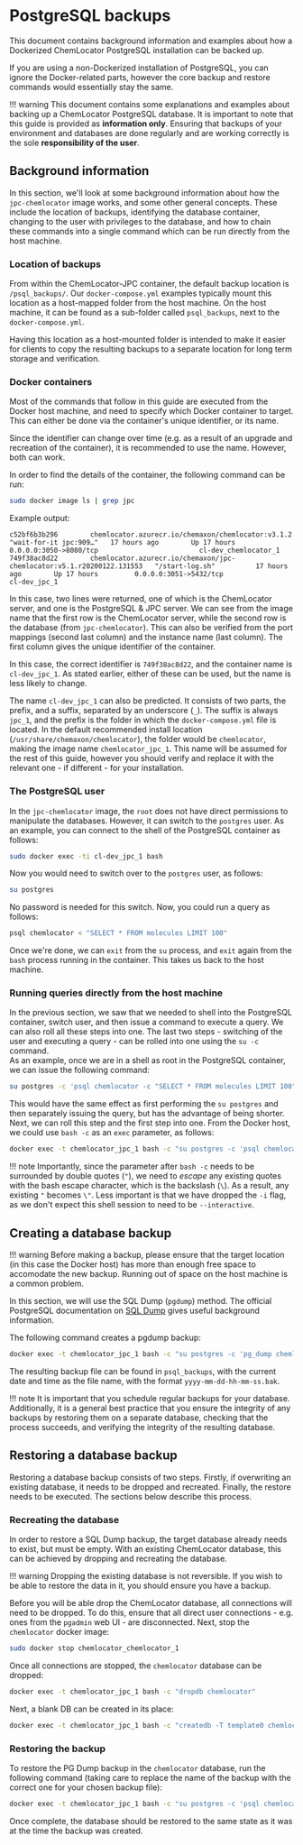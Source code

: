 # PostgreSQL backups

This document contains background information and examples about how a 
Dockerized ChemLocator PostgreSQL installation can be backed up.

If you are using a non-Dockerized installation of PostgreSQL, you can ignore
the Docker-related parts, however the core backup and restore commands would
essentially stay the same.

!!! warning
    This document contains some explanations and examples about backing up a
    ChemLocator PostgreSQL database.  It is important to note that this guide
    is provided as **information only**.  Ensuring that backups of your 
    environment and databases are done regularly and are working correctly is
    the sole **responsibility of the user**.  
    

## Background information

In this section, we'll look at some background information about how
the `jpc-chemlocator` image works, and some other general concepts.  These
include the location of backups, identifying the database container, changing
to the user with privileges to the database, and how to chain these commands
into a single command which can be run directly from the host machine.
 
 
### Location of backups

From within the ChemLocator-JPC container, the default backup location is 
`/psql_backups/`.  Our `docker-compose.yml` examples typically mount this 
location as a host-mapped folder from the host machine.  On the host machine, 
it can be found as a sub-folder called `psql_backups`, next to the 
`docker-compose.yml`.

Having this location as a host-mounted folder is intended to make it easier for
clients to copy the resulting backups to a separate location for long term 
storage and verification.


### Docker containers 

Most of the commands that follow in this guide are executed from the Docker host
machine, and need to specify which Docker container to target.  This can either
be done via the container's unique identifier, or its name.  

Since the identifier can change over time (e.g. as a result of an upgrade and
recreation of the container), it is recommended to use the name.  However, both
can work.

In order to find the details of the container, the following command can be run:

```bash
sudo docker image ls | grep jpc
```

Example output:
```
c52bf6b3b296        chemlocator.azurecr.io/chemaxon/chemlocator:v3.1.2                      "wait-for-it jpc:909…"   17 hours ago        Up 17 hours         0.0.0.0:3050->8080/tcp                         cl-dev_chemlocator_1
749f38ac8d22        chemlocator.azurecr.io/chemaxon/jpc-chemlocator:v5.1.r20200122.131553   "/start-log.sh"          17 hours ago        Up 17 hours         0.0.0.0:3051->5432/tcp                         cl-dev_jpc_1
```

In this case, two lines were returned, one of which is the ChemLocator server, 
and one is the PostgreSQL & JPC server.  We can see from the image name that 
the first row is the ChemLocator server, while the second row is the database
(from `jpc-chemlocator`).  This can also be verified from the port mappings 
(second last column) and the instance name (last column).  The first column
gives the unique identifier of the container.  

In this case, the correct identifier is `749f38ac8d22`, and the container name
is `cl-dev_jpc_1`.  As stated earlier, either of these can be used, but the name
is less likely to change.

The name `cl-dev_jpc_1` can also be predicted.  It consists of two parts, the 
prefix, and a suffix, separated by an underscore (`_`).  The suffix is always
`jpc_1`, and the prefix is the folder in which the `docker-compose.yml` file
is located.  In the default recommended install location 
(`/usr/share/chemaxon/chemlocator`), the folder would be `chemlocator`, making
the image name `chemlocator_jpc_1`.  This name will be assumed for the rest of
this guide, however you should verify and replace it with the relevant one - if
different - for your installation.


### The PostgreSQL user

In the `jpc-chemlocator` image, the `root` does not have direct permissions to 
manipulate the databases.  However, it can switch to the `postgres` user.  As an 
example, you can connect to the shell of the PostgreSQL container as follows:

```bash
sudo docker exec -ti cl-dev_jpc_1 bash
```

Now you would need to switch over to the `postgres` user, as follows:

```bash
su postgres
```

No password is needed for this switch.  Now, you could run a query as follows:

```bash
psql chemlocator < "SELECT * FROM molecules LIMIT 100"
```

Once we're done, we can `exit` from the `su` process, and `exit` again from the
`bash` process running in the container.  This takes us back to the host machine.


### Running queries directly from the host machine

In the previous section, we saw that we needed to shell into the PostgreSQL 
container, switch user, and then issue a command to execute a query.  We can 
also roll all these steps into one.  The last two steps - switching of the user 
and executing a query - can be rolled into one using the `su -c` command.  
As an example, once we are in a shell as root in the PostgreSQL container, we
can issue the following command:

```bash
su postgres -c 'psql chemlocator -c "SELECT * FROM molecules LIMIT 100"'
```

This would have the same effect as first performing the `su postgres` and then
separately issuing the query, but has the advantage of being shorter.  Next, 
we can roll this step and the first step into one.  From the Docker host, we 
could use `bash -c` as an `exec` parameter, as follows:

```bash
docker exec -t chemlocator_jpc_1 bash -c "su postgres -c 'psql chemlocator -c \"SELECT * FROM molecules LIMIT 100\"'"
```

!!! note
    Importantly, since the parameter after `bash -c` needs to be surrounded by
    double quotes (`"`), we need to *escape* any existing quotes with the bash
    escape character, which is the backslash (`\`).  As a result, any existing
    `"` becomes `\"`.  Less important is that we have dropped the `-i` flag, 
    as we don't expect this shell session to need to be `--interactive`.
    

## Creating a database backup

!!! warning
    Before making a backup, please ensure that the target location (in this case
    the Docker host) has more than enough free space to accomodate the new 
    backup.  Running out of space on the host machine is a common problem.


In this section, we will use the SQL Dump (`pgdump`) method.  The official 
PostgreSQL documentation on [SQL Dump](https://www.postgresql.org/docs/12/backup-dump.html) 
gives useful background information.

The following command creates a pgdump backup:

```bash
docker exec -t chemlocator_jpc_1 bash -c "su postgres -c 'pg_dump chemlocator > /psql_backups/$(date +\"%Y_%m_%d_%I_%M_%S\").bak'"
```

The resulting backup file can be found in `psql_backups`, with the current date 
and time as the file name, with the format `yyyy-mm-dd-hh-mm-ss.bak`.  

!!! note
    It is important that you schedule regular backups for your database.  
    Additionally, it is a general best practice that you ensure the integrity
    of any backups by restoring them on a separate database, checking that the 
    process succeeds, and verifying the integrity of the resulting database. 
 
 
## Restoring a database backup

Restoring a database backup consists of two steps.  Firstly, if overwriting an 
existing database, it needs to be dropped and recreated.  Finally, the restore 
needs to be executed.  The sections below describe this process.


### Recreating the database

In order to restore a SQL Dump backup, the target database already needs to 
exist, but must be empty.  With an existing ChemLocator database, this can be
achieved by dropping and recreating the database.

!!! warning
    Dropping the existing database is not reversible.  If you wish to be able to
    restore the data in it, you should ensure you have a backup.
    
Before you will be able drop the ChemLocator database, all connections will need
to be dropped.  To do this, ensure that all direct user connections - e.g. ones
from the `pgadmin` web UI - are disconnected.  Next, stop the `chemlocator` 
docker image:

```bash
sudo docker stop chemlocator_chemlocator_1
```

Once all connections are stopped, the `chemlocator` database can be dropped:

```bash
docker exec -t chemlocator_jpc_1 bash -c "dropdb chemlocator"
```

Next, a blank DB can be created in its place:

```bash
docker exec -t chemlocator_jpc_1 bash -c "createdb -T template0 chemlocator"
```

### Restoring the backup

To restore the PG Dump backup in the `chemlocator` database, run the following
command (taking care to replace the name of the backup with the correct one 
for your chosen backup file):

```bash
docker exec -t chemlocator_jpc_1 bash -c "su postgres -c 'psql chemlocator < /psql_backups/2020_06_19_06_38_46.bak'"
```

Once complete, the database should be restored to the same state as it was at the 
time the backup was created.

